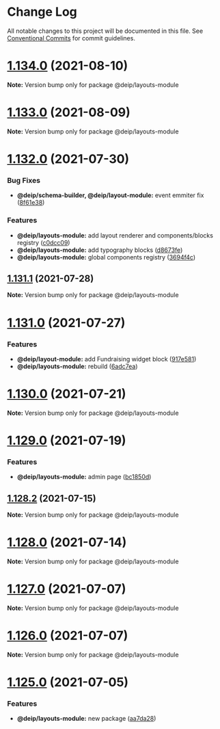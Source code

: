 # Change Log

All notable changes to this project will be documented in this file.
See [Conventional Commits](https://conventionalcommits.org) for commit guidelines.

# [1.134.0](https://github.com/DEIPworld/deip-modules/compare/v1.133.0...v1.134.0) (2021-08-10)

**Note:** Version bump only for package @deip/layouts-module





# [1.133.0](https://github.com/DEIPworld/deip-modules/compare/v1.132.0...v1.133.0) (2021-08-09)

**Note:** Version bump only for package @deip/layouts-module





# [1.132.0](https://github.com/DEIPworld/deip-modules/compare/v1.131.1...v1.132.0) (2021-07-30)


### Bug Fixes

* **@deip/schema-builder, @deip/layout-module:** event emmiter fix ([8f61e38](https://github.com/DEIPworld/deip-modules/commit/8f61e38b0780118ea033907b97ef4187d74ac903))


### Features

* **@deip/layouts-module:** add layout renderer and components/blocks registry ([c0dcc09](https://github.com/DEIPworld/deip-modules/commit/c0dcc098d668b8b8b3978f491088f254ba190088))
* **@deip/layouts-module:** add typography blocks ([d8673fe](https://github.com/DEIPworld/deip-modules/commit/d8673fee383c3461c7bf7693dd0179703c68642a))
* **@deip/layouts-module:** global components registry ([3694f4c](https://github.com/DEIPworld/deip-modules/commit/3694f4cf9653916abb62df8c7a6e9699a48aba07))





## [1.131.1](https://github.com/DEIPworld/deip-modules/compare/v1.131.0...v1.131.1) (2021-07-28)

**Note:** Version bump only for package @deip/layouts-module





# [1.131.0](https://github.com/DEIPworld/deip-modules/compare/v1.130.0...v1.131.0) (2021-07-27)


### Features

* **@deip/layout-module:** add Fundraising widget block ([917e581](https://github.com/DEIPworld/deip-modules/commit/917e581b0267ce25fe5bdcbae9db6ec4906c10d2))
* **@deip/layouts-module:** rebuild ([6adc7ea](https://github.com/DEIPworld/deip-modules/commit/6adc7eab39437d188c9779ba947fcc56a5fc0406))





# [1.130.0](https://github.com/DEIPworld/deip-modules/compare/v1.129.0...v1.130.0) (2021-07-21)

**Note:** Version bump only for package @deip/layouts-module





# [1.129.0](https://github.com/DEIPworld/deip-modules/compare/v1.128.2...v1.129.0) (2021-07-19)


### Features

* **@deip/layouts-module:** admin page ([bc1850d](https://github.com/DEIPworld/deip-modules/commit/bc1850d363f362dc18e6dc3305445dbe1a238b7f))





## [1.128.2](https://github.com/DEIPworld/deip-modules/compare/v1.128.1...v1.128.2) (2021-07-15)

**Note:** Version bump only for package @deip/layouts-module





# [1.128.0](https://github.com/DEIPworld/deip-modules/compare/v1.127.0...v1.128.0) (2021-07-14)

**Note:** Version bump only for package @deip/layouts-module





# [1.127.0](https://github.com/DEIPworld/deip-modules/compare/v1.126.0...v1.127.0) (2021-07-07)

**Note:** Version bump only for package @deip/layouts-module





# [1.126.0](https://github.com/DEIPworld/deip-modules/compare/v1.125.0...v1.126.0) (2021-07-07)

**Note:** Version bump only for package @deip/layouts-module





# [1.125.0](https://github.com/DEIPworld/deip-modules/compare/v1.124.0...v1.125.0) (2021-07-05)


### Features

* **@deip/layouts-module:** new package ([aa7da28](https://github.com/DEIPworld/deip-modules/commit/aa7da2838c53fa74a266faface1fbb8f904c817f))
